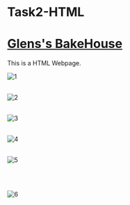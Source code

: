 # Task2-HTML

# [Glens's BakeHouse](https://srividya-03.github.io/Task2-HTML/)

This is a HTML Webpage.

![1](https://github.com/srividya-03/Task2-HTML/assets/85501625/50fad3d2-588d-4de5-8eea-905ec49e44ff)
<br><br>

![2](https://github.com/srividya-03/Task2-HTML/assets/85501625/524d1380-706c-4ff5-8494-b80c3e232139)
<br><br>

![3](https://github.com/srividya-03/Task2-HTML/assets/85501625/54d3a549-0805-473c-b10f-ecedf7670a1e)
<br><br>

![4](https://github.com/srividya-03/Task2-HTML/assets/85501625/c5076a95-2c4e-471e-b0e1-b85d877ce348)
<br><br>

![5](https://github.com/srividya-03/Task2-HTML/assets/85501625/1726a138-fc05-4148-98a4-be6beb75fdda)

<br><br>

![6](https://github.com/srividya-03/Task2-HTML/assets/85501625/335fbd21-b06e-4ceb-81b1-336009f1a370)




